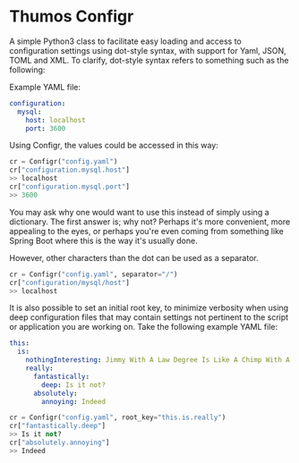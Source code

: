 # Thumos Configr
A simple Python3 class to facilitate easy loading and access to configuration settings using dot-style syntax, with support for Yaml, JSON, TOML and XML. To clarify, dot-style syntax refers to something such as the following:

Example YAML file:
```yaml
configuration:
  mysql:
    host: localhost
    port: 3600
```

Using Configr, the values could be accessed in this way:
```python
cr = Configr("config.yaml")
cr["configuration.mysql.host"]
>> localhost
cr["configuration.mysql.port"]
>> 3600
```
You may ask why one would want to use this instead of simply using a dictionary. The first answer is; why not? Perhaps it's more convenient, more appealing to the eyes, or perhaps you're even coming from something like Spring Boot where this is the way it's usually done.

However, other characters than the dot can be used as a separator.
```python
cr = Configr("config.yaml", separator="/")
cr["configuration/mysql/host"]
>> localhost
```

It is also possible to set an initial root key, to minimize verbosity when using deep configuration files that may contain settings not pertinent to the script or application you are working on. Take the following example YAML file:
```yaml
this:
  is:
    nothingInteresting: Jimmy With A Law Degree Is Like A Chimp With A Machine Gun.
    really:
      fantastically:
        deep: Is it not?
      absolutely:
        annoying: Indeed
```
```python
cr = Configr("config.yaml", root_key="this.is.really")
cr["fantastically.deep"]
>> Is it not?
cr["absolutely.annoying"]
>> Indeed
```
